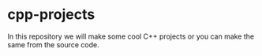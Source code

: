 # cpp-projects
In this repository we will make some cool C++ projects or you can make the same from the source code.
